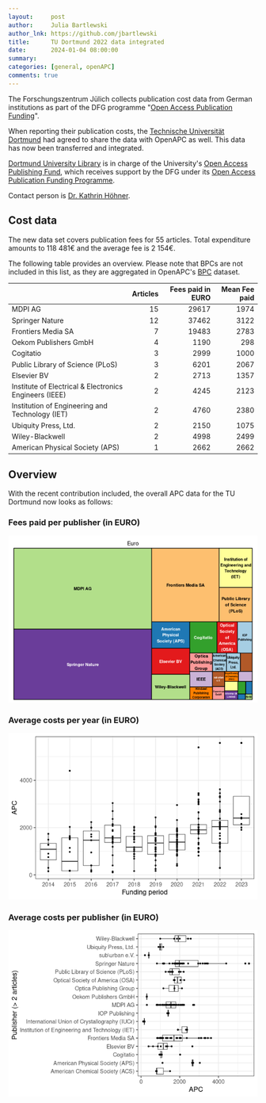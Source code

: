 ```yaml
---
layout:     post
author:     Julia Bartlewski
author_lnk: https://github.com/jbartlewski
title:      TU Dortmund 2022 data integrated
date:       2024-01-04 08:00:00
summary:    
categories: [general, openAPC]
comments: true
---
```





The Forschungszentrum Jülich collects publication cost data from German institutions as part of the DFG programme "[Open Access Publication Funding](https://www.fz-juelich.de/en/zb/open-science/open-access/monitoring-dfg-oa-publication-funding)".

When reporting their publication costs, the [Technische Universität Dortmund](https://www.tu-dortmund.de/uni/en/Home/index.html) had agreed to share the data with OpenAPC as well. This data has now been transferred and integrated.

[Dortmund University Library](https://ub.tu-dortmund.de/en/) is in charge of the University's [Open Access Publishing Fund](https://ub.tu-dortmund.de/en/research-publishing/open-access/), which receives support by the DFG under its [Open Access Publication Funding Programme](https://www.dfg.de/en/research_funding/programmes/infrastructure/lis/open_access/infrastructure_funding/).

Contact person is [Dr. Kathrin Höhner](mailto:open-access@tu-dortmund.de).

## Cost data



The new data set covers publication fees for 55 articles. Total expenditure amounts to 118 481€ and the average fee is 2 154€.

The following table provides an overview. Please note that BPCs are not included in this list, as they are aggregated in OpenAPC's [BPC](https://github.com/OpenAPC/openapc-de/blob/master/data/bpc.csv) dataset.



|                                                       | Articles| Fees paid in EURO| Mean Fee paid|
|:------------------------------------------------------|--------:|-----------------:|-------------:|
|MDPI AG                                                |       15|             29617|          1974|
|Springer Nature                                        |       12|             37462|          3122|
|Frontiers Media SA                                     |        7|             19483|          2783|
|Oekom Publishers GmbH                                  |        4|              1190|           298|
|Cogitatio                                              |        3|              2999|          1000|
|Public Library of Science (PLoS)                       |        3|              6201|          2067|
|Elsevier BV                                            |        2|              2713|          1357|
|Institute of Electrical & Electronics Engineers (IEEE) |        2|              4245|          2123|
|Institution of Engineering and Technology (IET)        |        2|              4760|          2380|
|Ubiquity Press, Ltd.                                   |        2|              2150|          1075|
|Wiley-Blackwell                                        |        2|              4998|          2499|
|American Physical Society (APS)                        |        1|              2662|          2662|



## Overview

With the recent contribution included, the overall APC data for the TU Dortmund now looks as follows:

### Fees paid per publisher (in EURO)

![plot of chunk tree_dortmund_2024_01_04_full](/figure/tree_dortmund_2024_01_04_full-1.png)

###  Average costs per year (in EURO)

![plot of chunk box_dortmund_2024_01_04_year_full](/figure/box_dortmund_2024_01_04_year_full-1.png)

###  Average costs per publisher (in EURO)

![plot of chunk box_dortmund_2024_01_04_publisher_full](/figure/box_dortmund_2024_01_04_publisher_full-1.png)
